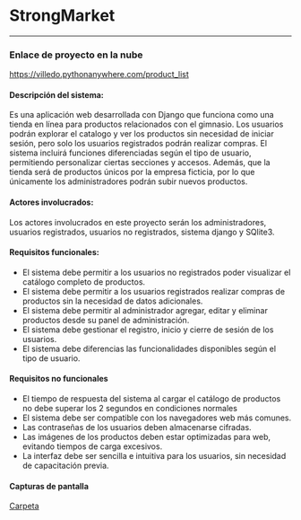 # StrongMarket
---
### Enlace de proyecto en la nube
https://villedo.pythonanywhere.com/product_list

#### Descripción del sistema: 
Es una aplicación web desarrollada con Django que funciona como una tienda en línea para productos relacionados con el gimnasio. Los usuarios podrán explorar el catalogo y ver los productos sin necesidad de iniciar sesión, pero solo los usuarios registrados podrán realizar compras. El sistema incluirá funciones diferenciadas según el tipo de usuario, permitiendo personalizar ciertas secciones y accesos. Además, que la tienda será de productos únicos por la empresa ficticia, por lo que únicamente los administradores podrán subir nuevos productos.

#### Actores involucrados: 
Los actores involucrados en este proyecto serán los administradores, usuarios registrados, usuarios no registrados, sistema django y SQlite3.

#### Requisitos funcionales: 
-	El sistema debe permitir a los usuarios no registrados poder visualizar el catálogo completo de productos.
-	El sistema debe permitir a los usuarios registrados realizar compras de productos sin la necesidad de datos adicionales.
-	El sistema debe permitir al administrador agregar, editar y eliminar productos desde su panel de administración.
-	El sistema debe gestionar el registro, inicio y cierre de sesión de los usuarios.
-	El sistema debe diferencias las funcionalidades disponibles según el tipo de usuario.

#### Requisitos no funcionales 
-	El tiempo de respuesta del sistema al cargar el catálogo de productos no debe superar los 2 segundos en condiciones normales
-	El sistema debe ser compatible con los navegadores web más comunes.
-	Las contraseñas de los usuarios deben almacenarse cifradas.
-	Las imágenes de los productos deben estar optimizadas para web, evitando tiempos de carga excesivos.
-	La interfaz debe ser sencilla e intuitiva para los usuarios, sin necesidad de capacitación previa.

#### Capturas de pantalla

[Carpeta](/Capturas)

